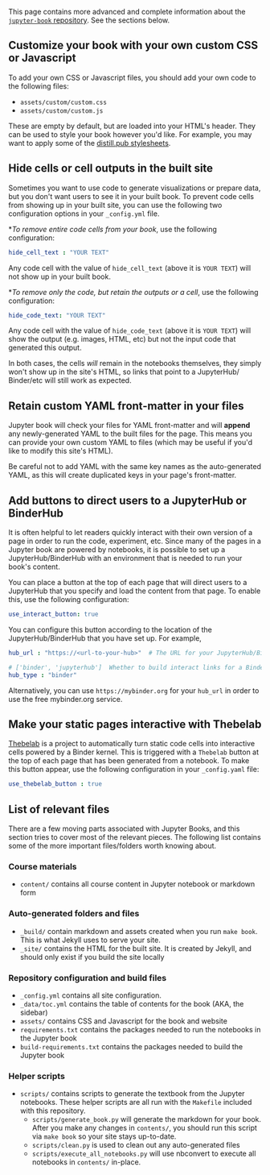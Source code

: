 This page contains more advanced and complete information about the
[`jupyter-book` repository](https://github.com/jupyter/jupyter-book). See the sections below.

## Customize your book with your own custom CSS or Javascript

To add your own CSS or Javascript files, you should add your own code
to the following files:

* `assets/custom/custom.css`
* `assets/custom/custom.js`

These are empty by default, but are loaded into your HTML's header.
They can be used to style your book however you'd like. For example,
you may want to apply some of the [distill.pub stylesheets](https://github.com/distillpub/template/tree/master/src/styles).

## Hide cells or cell outputs in the built site

Sometimes you want to use code to generate visualizations or prepare data,
but you don't want users to see it in your built book. To prevent code cells
from showing up in your built site, you can use the following two configuration
options in your `_config.yml` file.

**To remove entire code cells from your book*, use the following configuration:

```yaml
hide_cell_text : "YOUR TEXT"
```

Any code cell with the value of `hide_cell_text` (above it is `YOUR TEXT`)
will not show up in your built book.

**To remove only the code, but retain the outputs or a cell*, use the following
configuration:

```yaml
hide_code_text: "YOUR TEXT"
```

Any code cell with the value of `hide_code_text` (above it is `YOUR TEXT`)
will show the output (e.g. images, HTML, etc) but not the input code that
generated this output.

In both cases, the cells *will* remain in the notebooks themselves, they
simply won't show up in the site's HTML, so links that point to a JupyterHub/
Binder/etc will still work as expected.

## Retain custom YAML front-matter in your files

Jupyter book will check your files for YAML front-matter and will **append**
any newly-generated YAML to the built files for the page. This means you
can provide your own custom YAML to files (which may be useful if you'd like
to modify this site's HTML).

Be careful not to add YAML with the same key names as the auto-generated YAML, as
this will create duplicated keys in your page's front-matter.

## Add buttons to direct users to a JupyterHub or BinderHub

It is often helpful to let readers quickly interact with their own version of a
page in order to run the code, experiment, etc. Since many of the pages in a Jupyter
book are powered by notebooks, it is possible to set up a JupyterHub/BinderHub
with an environment that is needed to run your book's content.

You can place a button at the top of each page that will direct users to a JupyterHub
that you specify and load the content from that page. To enable this, use the following
configuration:

```yaml
use_interact_button: true
```

You can configure this button according to the location of the JupyterHub/BinderHub
that you have set up. For example, 

```yaml
hub_url : "https://<url-to-your-hub>"  # The URL for your JupyterHub/BinderHub.

# ['binder', 'jupyterhub']  Whether to build interact links for a BinderHub or a JupyterHub
hub_type : "binder"
```

Alternatively, you can use `https://mybinder.org` for your `hub_url` in order to
use the free mybinder.org service.

## Make your static pages interactive with Thebelab

[Thebelab](https://github.com/minrk/thebelab) is a project to automatically turn
static code cells into interactive cells powered by a Binder kernel. This is triggered
with a `Thebelab` button at the top of each page that has been generated from a notebook.
To make this button appear, use the following configuration in your `_config.yaml` file:

```yaml
use_thebelab_button : true
```

## List of relevant files

There are a few moving parts associated with Jupyter Books, and this
section tries to cover most of the relevant pieces. The following list contains some
of the more important files/folders worth knowing about.

### Course materials

* `content/` contains all course content in Jupyter notebook or markdown form

### Auto-generated folders and files
* `_build/` contain markdown and assets created when you run `make book`. This is what Jekyll uses to serve your site.
* `_site/` contains the HTML for the built site. It is created by Jekyll, and should only exist if you build the site locally

### Repository configuration and build files
* `_config.yml` contains all site configuration.
* `_data/toc.yml` contains the table of contents for the book (AKA, the sidebar)
* `assets/` contains CSS and Javascript for the book and website
* `requirements.txt` contains the packages needed to run the notebooks in the Jupyter book
* `build-requirements.txt` contains the packages needed to build the Jupyter book

### Helper scripts
* `scripts/` contains scripts to generate the textbook from the Jupyter notebooks. These helper scripts are
  all run with the `Makefile` included with this repository.
    * `scripts/generate_book.py` will generate the markdown for your book.
       After you make any changes in `contents/`, you should run this script via
       `make book` so your site stays up-to-date.
    * `scripts/clean.py` is used to clean out any auto-generated files
    * `scripts/execute_all_notebooks.py` will use nbconvert to execute all notebooks in `contents/` in-place.

